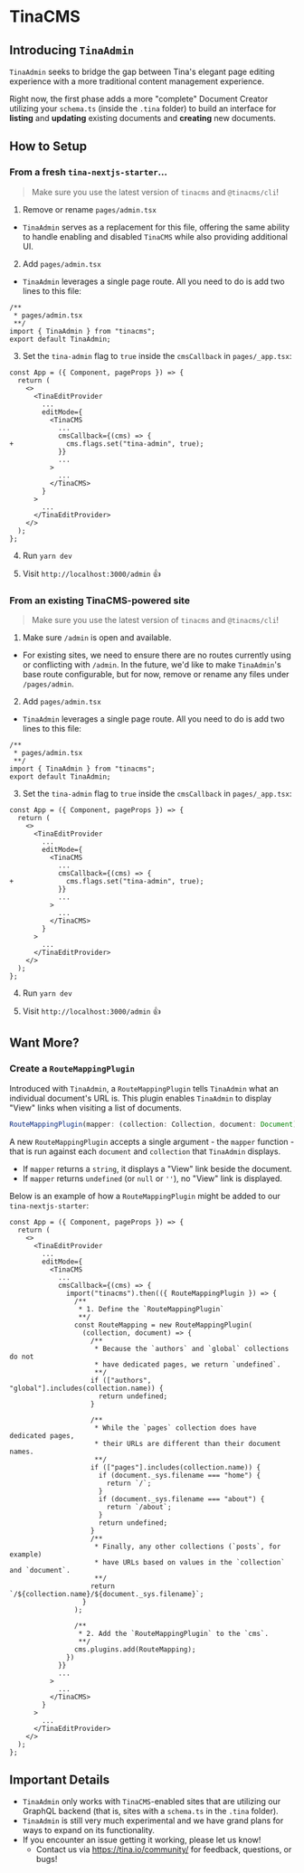# TinaCMS

## Introducing `TinaAdmin`

`TinaAdmin` seeks to bridge the gap between Tina's elegant page editing experience with a more traditional content management experience.

Right now, the first phase adds a more "complete" Document Creator utilizing your `schema.ts` (inside the `.tina` folder) to build an interface for **listing** and **updating** existing documents and **creating** new documents.

## How to Setup

### From a fresh `tina-nextjs-starter`...

> Make sure you use the latest version of `tinacms` and `@tinacms/cli`!

1. Remove or rename `pages/admin.tsx`
  * `TinaAdmin` serves as a replacement for this file, offering the same ability to handle enabling and disabled `TinaCMS` while also providing additional UI.

2. Add `pages/admin.tsx`
  * `TinaAdmin` leverages a single page route.  All you need to do is add two lines to this file:
  ```tsx
  /**
   * pages/admin.tsx
   **/
  import { TinaAdmin } from "tinacms";
  export default TinaAdmin;
  ```

3. Set the `tina-admin` flag to `true` inside the `cmsCallback` in `pages/_app.tsx`:
  ```tsx
  const App = ({ Component, pageProps }) => {
    return (
      <>
        <TinaEditProvider
          ...
          editMode={
            <TinaCMS
              ...
              cmsCallback={(cms) => {
  +             cms.flags.set("tina-admin", true);
              }}
              ...
            >
              ...
            </TinaCMS>
          }
        >
          ...
        </TinaEditProvider>
      </>
    );
  };
  ```

4. Run `yarn dev`

5. Visit `http://localhost:3000/admin` 👍

### From an existing TinaCMS-powered site

> Make sure you use the latest version of `tinacms` and `@tinacms/cli`!

1. Make sure `/admin` is open and available.
  * For existing sites, we need to ensure there are no routes currently using or conflicting with `/admin`.  In the future, we'd like to make `TinaAdmin`'s base route configurable, but for now, remove or rename any files under `/pages/admin`.

2. Add `pages/admin.tsx`
  * `TinaAdmin` leverages a single page route.  All you need to do is add two lines to this file:
  ```tsx
  /**
   * pages/admin.tsx
   **/
  import { TinaAdmin } from "tinacms";
  export default TinaAdmin;
  ```

3. Set the `tina-admin` flag to `true` inside the `cmsCallback` in `pages/_app.tsx`:
  ```tsx
  const App = ({ Component, pageProps }) => {
    return (
      <>
        <TinaEditProvider
          ...
          editMode={
            <TinaCMS
              ...
              cmsCallback={(cms) => {
  +             cms.flags.set("tina-admin", true);
              }}
              ...
            >
              ...
            </TinaCMS>
          }
        >
          ...
        </TinaEditProvider>
      </>
    );
  };
  ```

4. Run `yarn dev`

5. Visit `http://localhost:3000/admin` 👍

## Want More?

### Create a `RouteMappingPlugin`

Introduced with `TinaAdmin`, a `RouteMappingPlugin` tells `TinaAdmin` what an individual document's URL is.  This plugin enables `TinaAdmin` to display "View" links when visiting a list of documents.

```ts
RouteMappingPlugin(mapper: (collection: Collection, document: Document) => string | undefined)
```

A new `RouteMappingPlugin` accepts a single argument - the `mapper` function - that is run against each `document` and `collection` that `TinaAdmin` displays.

* If `mapper` returns a `string`, it displays a "View" link beside the document.
* If `mapper` returns `undefined` (or `null` or `''`), no "View" link is displayed.

Below is an example of how a `RouteMappingPlugin` might be added to our `tina-nextjs-starter`:

```tsx
const App = ({ Component, pageProps }) => {
  return (
    <>
      <TinaEditProvider
        ...
        editMode={
          <TinaCMS
            ...
            cmsCallback={(cms) => {
              import("tinacms").then(({ RouteMappingPlugin }) => {
                /**
                 * 1. Define the `RouteMappingPlugin`
                 **/
                const RouteMapping = new RouteMappingPlugin(
                  (collection, document) => {
                    /**
                     * Because the `authors` and `global` collections do not
                     * have dedicated pages, we return `undefined`.
                     **/
                    if (["authors", "global"].includes(collection.name)) {
                      return undefined;
                    }

                    /**
                     * While the `pages` collection does have dedicated pages,
                     * their URLs are different than their document names.
                     **/
                    if (["pages"].includes(collection.name)) {
                      if (document._sys.filename === "home") {
                        return `/`;
                      }
                      if (document._sys.filename === "about") {
                        return `/about`;
                      }
                      return undefined;
                    }
                    /**
                     * Finally, any other collections (`posts`, for example)
                     * have URLs based on values in the `collection` and `document`.
                     **/
                    return `/${collection.name}/${document._sys.filename}`;
                  }
                );

                /**
                 * 2. Add the `RouteMappingPlugin` to the `cms`.
                 **/
                cms.plugins.add(RouteMapping);
              })
            }}
            ...
          >
            ...
          </TinaCMS>
        }
      >
        ...
      </TinaEditProvider>
    </>
  );
};
```

## Important Details

* `TinaAdmin` only works with `TinaCMS`-enabled sites that are utilizing our GraphQL backend (that is, sites with a `schema.ts` in the `.tina` folder).
* `TinaAdmin` is still very much experimental and we have grand plans for ways to expand on its functionality.
* If you encounter an issue getting it working, please let us know!
  * Contact us via https://tina.io/community/ for feedback, questions, or bugs!
